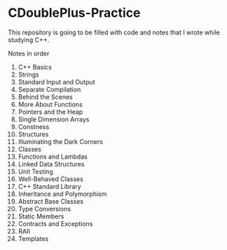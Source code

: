 # CDoublePlus-Practice
This repository is going to be filled with code and notes that I wrote while studying C++.

Notes in order
1. C++ Basics
2. Strings
3. Standard Input and Output
4. Separate Compilation
5. Behind the Scenes
6. More About Functions 
7. Pointers and the Heap 
8. Single Dimension Arrays 
9. Constness
10. Structures
11. Illuminating the Dark Corners
12. Classes
13. Functions and Lambdas
14. Linked Data Structures
15. Unit Testing
16. Well-Behaved Classes
17. C++ Standard Library
18. Inheritance and Polymorphism
19. Abstract Base Classes
20. Type Conversions
21. Static Members
22. Contracts and Exceptions
23. RAII
24. Templates
